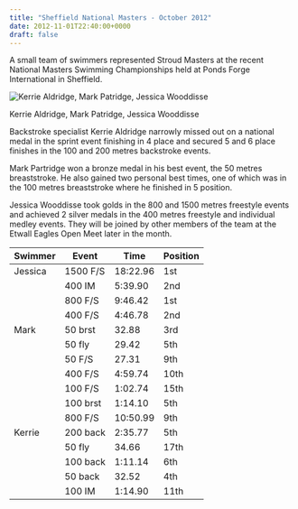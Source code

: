 ```yaml
---
title: "Sheffield National Masters - October 2012"
date: 2012-11-01T22:40:00+0000
draft: false
---
```

A small team of swimmers represented Stroud Masters at the recent National Masters Swimming Championships held at Ponds Forge International in Sheffield.

![Kerrie Aldridge, Mark Patridge, Jessica Wooddisse](/images/2015/01/team-pic.jpg)

 Kerrie Aldridge, Mark Patridge, Jessica Wooddisse

Backstroke specialist Kerrie Aldridge narrowly missed out on a national medal in the sprint event finishing in 4 place and secured 5 and 6 place finishes in the 100 and 200 metres backstroke events.

Mark Partridge won a bronze medal in his best event, the 50 metres breaststroke. He also gained two personal best times, one of which was in the 100 metres breaststroke where he finished in 5 position.

Jessica Wooddisse took golds in the 800 and 1500 metres freestyle events and achieved 2 silver medals in the 400 metres freestyle and individual medley events. They will be joined by other members of the team at the Etwall Eagles Open Meet later in the month.

| Swimmer | Event |Time |Position |
|---|---|---|---|
| Jessica |1500 F/S |18:22.96 |1st |
| |400 IM |5:39.90 |2nd |
| |800 F/S |9:46.42 |1st |
| |400 F/S |4:46.78 |2nd |
| Mark |50 brst |32.88 |3rd |
| |50 fly |29.42 |5th |
| |50 F/S |27.31 |9th |
| |400 F/S |4:59.74 |10th |
| |100 F/S |1:02.74 |15th |
| |100 brst |1:14.10 |5th |
| |800 F/S |10:50.99 |9th |
| Kerrie |200 back |2:35.77 |5th |
| |50 fly |34.66 |17th |
| |100 back |1:11.14 |6th |
| |50 back |32.52 |4th |
| |100 IM |1:14.90 |11th |


